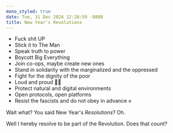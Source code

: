 ```yaml
---
mono_styled: true
date: Tue, 31 Dec 2024 12:28:59 -0800
title: New Year's Revolutions
---
```


* Fuck shit UP
* Stick it to The Man
* Speak truth to power
* Boycott Big Everything
* Join co-ops, maybe create new ones
* Stand in solidarity with the marginalized and the oppressed
* Fight for the dignity of the poor
* Loud and proud 🏳️‍🌈
* Protect natural and digital environments
* Open protocols, open platforms
* Resist the fascists and do not obey in advance ✊

Wait what? You said New Year's _Resolutions_? Oh.

Well I hereby resolve to be part of the Revolution. Does that count?